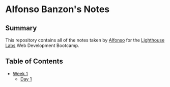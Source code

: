 # Alfonso Banzon's Notes

## Summary

This repository contains all of the notes taken by [Alfonso](https://github.com/thefonzie-codes) for the [Lighthouse Labs](https://www.lighthouselabs.ca/) Web Development Bootcamp.

## Table of Contents

* [Week 1](/Week_1)
    * [Day 1](/Week_1/Day_1)

